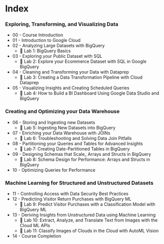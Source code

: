 # Index

### Exploring, Transforming, and Visualizing Data
- 00 - Course Introduction
- 01 - Introduction to Google Cloud
- 02 - Analyzing Large Datasets with BigQuery
    - :memo: Lab 1: BigQuery Basics
- 03 - Exploring your Public Dataset with SQL
    - :memo: Lab 2: Explore your Ecommerce Dataset with SQL in Google BigQuery
- 04 - Cleaning and Transforming your Data with Dataprep
    - :memo: Lab 3: Creating a Data Transformation Pipeline with Cloud Dataprep
- 05 - Visualizing Insights and Creating Scheduled Queries
    - :memo: Lab 4: How to Build a BI Dashboard Using Google Data Studio and BigQuery

### Creating and Optimizing your Data Warehouse
- 06 - Storing and Ingesting new Datasets
    - :memo: Lab 5: Ingesting New Datasets into BigQuery
- 07 - Enriching your Data Warehouse with JOINs
    - :memo: Lab 6: Troubleshooting and Solving Data Join Pitfalls
- 08 - Partitioning your Queries and Tables for Advanced Insights
    - :memo: Lab 7: Creating Date-Partitioned Tables in BigQuery
- 09 - Designing Schemas that Scale_ Arrays and Structs in BigQuery
    - :memo: Lab 8: Schema Design for Performance: Arrays and Structs in BigQuery
- 10 - Optimizing Queries for Performance

### Machine Learning for Structured and Unstructured Datasets
- 11 - Controlling Access with Data Security Best Practices
- 12 - Predicting Visitor Return Purchases with BigQuery ML
    - :memo: Lab 9: Predict Visitor Purchases with a Classification Model with BigQuery ML
- 13 - Deriving Insights from Unstructured Data using Machine Learning 
    - :memo: Lab 10: Extract, Analyze, and Translate Text from Images with the Cloud ML APIs
    - :memo: Lab 11: Classify Images of Clouds in the Cloud with AutoML Vision
- 14 - Course Completion

